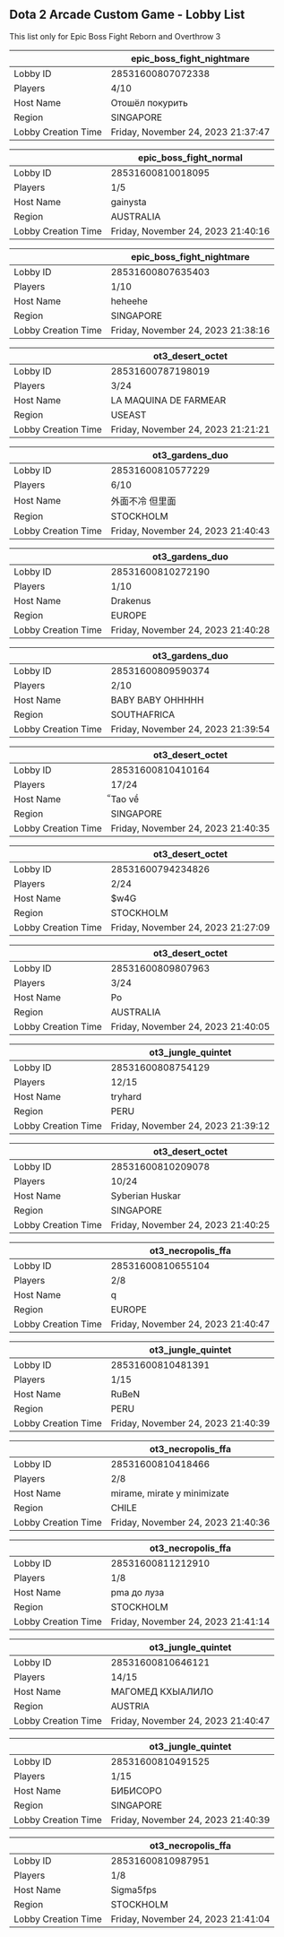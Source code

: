 ## Dota 2 Arcade Custom Game - Lobby List

This list only for Epic Boss Fight Reborn and Overthrow 3

|  | epic_boss_fight_nightmare |
| ------ | ------ |
| Lobby ID | 28531600807072338 |
| Players | 4/10 |
| Host Name | Отошёл покурить |
| Region | SINGAPORE |
| Lobby Creation Time | Friday, November 24, 2023 21:37:47 |


|  | epic_boss_fight_normal |
| ------ | ------ |
| Lobby ID | 28531600810018095 |
| Players | 1/5 |
| Host Name | gainysta |
| Region | AUSTRALIA |
| Lobby Creation Time | Friday, November 24, 2023 21:40:16 |


|  | epic_boss_fight_nightmare |
| ------ | ------ |
| Lobby ID | 28531600807635403 |
| Players | 1/10 |
| Host Name | heheehe |
| Region | SINGAPORE |
| Lobby Creation Time | Friday, November 24, 2023 21:38:16 |


|  | ot3_desert_octet |
| ------ | ------ |
| Lobby ID | 28531600787198019 |
| Players | 3/24 |
| Host Name | LA MAQUINA DE FARMEAR |
| Region | USEAST |
| Lobby Creation Time | Friday, November 24, 2023 21:21:21 |


|  | ot3_gardens_duo |
| ------ | ------ |
| Lobby ID | 28531600810577229 |
| Players | 6/10 |
| Host Name | 外面不冷 但里面 |
| Region | STOCKHOLM |
| Lobby Creation Time | Friday, November 24, 2023 21:40:43 |


|  | ot3_gardens_duo |
| ------ | ------ |
| Lobby ID | 28531600810272190 |
| Players | 1/10 |
| Host Name | Drakenus |
| Region | EUROPE |
| Lobby Creation Time | Friday, November 24, 2023 21:40:28 |


|  | ot3_gardens_duo |
| ------ | ------ |
| Lobby ID | 28531600809590374 |
| Players | 2/10 |
| Host Name | BABY BABY OHHHHH |
| Region | SOUTHAFRICA |
| Lobby Creation Time | Friday, November 24, 2023 21:39:54 |


|  | ot3_desert_octet |
| ------ | ------ |
| Lobby ID | 28531600810410164 |
| Players | 17/24 |
| Host Name | ็Tao về |
| Region | SINGAPORE |
| Lobby Creation Time | Friday, November 24, 2023 21:40:35 |


|  | ot3_desert_octet |
| ------ | ------ |
| Lobby ID | 28531600794234826 |
| Players | 2/24 |
| Host Name | $w4G |
| Region | STOCKHOLM |
| Lobby Creation Time | Friday, November 24, 2023 21:27:09 |


|  | ot3_desert_octet |
| ------ | ------ |
| Lobby ID | 28531600809807963 |
| Players | 3/24 |
| Host Name | Po |
| Region | AUSTRALIA |
| Lobby Creation Time | Friday, November 24, 2023 21:40:05 |


|  | ot3_jungle_quintet |
| ------ | ------ |
| Lobby ID | 28531600808754129 |
| Players | 12/15 |
| Host Name | tryhard |
| Region | PERU |
| Lobby Creation Time | Friday, November 24, 2023 21:39:12 |


|  | ot3_desert_octet |
| ------ | ------ |
| Lobby ID | 28531600810209078 |
| Players | 10/24 |
| Host Name | Syberian Huskar |
| Region | SINGAPORE |
| Lobby Creation Time | Friday, November 24, 2023 21:40:25 |


|  | ot3_necropolis_ffa |
| ------ | ------ |
| Lobby ID | 28531600810655104 |
| Players | 2/8 |
| Host Name | q |
| Region | EUROPE |
| Lobby Creation Time | Friday, November 24, 2023 21:40:47 |


|  | ot3_jungle_quintet |
| ------ | ------ |
| Lobby ID | 28531600810481391 |
| Players | 1/15 |
| Host Name | RuBeN |
| Region | PERU |
| Lobby Creation Time | Friday, November 24, 2023 21:40:39 |


|  | ot3_necropolis_ffa |
| ------ | ------ |
| Lobby ID | 28531600810418466 |
| Players | 2/8 |
| Host Name | mirame, mirate y minimizate |
| Region | CHILE |
| Lobby Creation Time | Friday, November 24, 2023 21:40:36 |


|  | ot3_necropolis_ffa |
| ------ | ------ |
| Lobby ID | 28531600811212910 |
| Players | 1/8 |
| Host Name | pma до луза |
| Region | STOCKHOLM |
| Lobby Creation Time | Friday, November 24, 2023 21:41:14 |


|  | ot3_jungle_quintet |
| ------ | ------ |
| Lobby ID | 28531600810646121 |
| Players | 14/15 |
| Host Name | МАГОМЕД КХЫАЛИЛО |
| Region | AUSTRIA |
| Lobby Creation Time | Friday, November 24, 2023 21:40:47 |


|  | ot3_jungle_quintet |
| ------ | ------ |
| Lobby ID | 28531600810491525 |
| Players | 1/15 |
| Host Name | БИБИСОРО |
| Region | SINGAPORE |
| Lobby Creation Time | Friday, November 24, 2023 21:40:39 |


|  | ot3_necropolis_ffa |
| ------ | ------ |
| Lobby ID | 28531600810987951 |
| Players | 1/8 |
| Host Name | Sigma5fps |
| Region | STOCKHOLM |
| Lobby Creation Time | Friday, November 24, 2023 21:41:04 |



